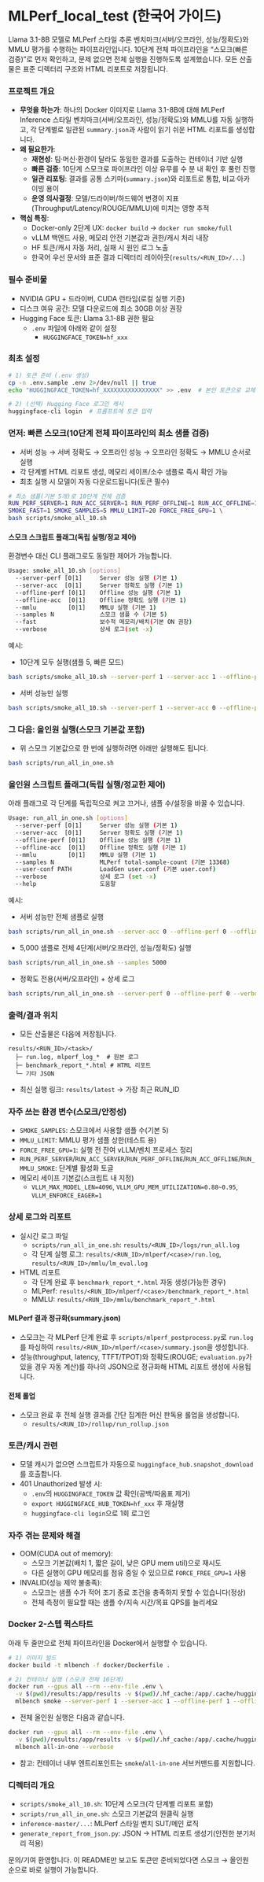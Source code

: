 # MLPerf_local_test (한국어 가이드)

Llama 3.1-8B 모델로 MLPerf 스타일 추론 벤치마크(서버/오프라인, 성능/정확도)와 MMLU 평가를 수행하는 파이프라인입니다. 10단계 전체 파이프라인을 “스모크(빠른 검증)”로 먼저 확인하고, 문제 없으면 전체 실행을 진행하도록 설계했습니다. 모든 산출물은 표준 디렉터리 구조와 HTML 리포트로 저장됩니다.

### 프로젝트 개요
- **무엇을 하는가**: 하나의 Docker 이미지로 Llama 3.1-8B에 대해 MLPerf Inference 스타일 벤치마크(서버/오프라인, 성능/정확도)와 MMLU를 자동 실행하고, 각 단계별로 일관된 `summary.json`과 사람이 읽기 쉬운 HTML 리포트를 생성합니다.
- **왜 필요한가**:
  - **재현성**: 팀·머신·환경이 달라도 동일한 결과를 도출하는 컨테이너 기반 실행
  - **빠른 검증**: 10단계 스모크로 파이프라인 이상 유무를 수 분 내 확인 후 풀런 진행
  - **일관 리포팅**: 결과를 공통 스키마(`summary.json`)와 리포트로 통합, 비교·아카이빙 용이
  - **운영 의사결정**: 모델/드라이버/하드웨어 변경이 지표(Throughput/Latency/ROUGE/MMLU)에 미치는 영향 추적
- **핵심 특징**:
  - Docker-only 2단계 UX: `docker build` → `docker run smoke/full`
  - vLLM 백엔드 사용, 메모리 안전 기본값과 권한/캐시 처리 내장
  - HF 토큰/캐시 자동 처리, 실패 시 원인 로그 노출
  - 한국어 우선 문서와 표준 결과 디렉터리 레이아웃(`results/<RUN_ID>/...`)

### 필수 준비물
- NVIDIA GPU + 드라이버, CUDA 런타임(로컬 실행 기준)
- 디스크 여유 공간: 모델 다운로드에 최소 30GB 이상 권장
- Hugging Face 토큰: Llama 3.1-8B 권한 필요
  - `.env` 파일에 아래와 같이 설정
    - `HUGGINGFACE_TOKEN=hf_xxx`

### 최초 설정
```bash
# 1) 토큰 준비 (.env 생성)
cp -n .env.sample .env 2>/dev/null || true
echo "HUGGINGFACE_TOKEN=hf_XXXXXXXXXXXXXXXX" >> .env  # 본인 토큰으로 교체

# 2) (선택) Hugging Face 로그인 캐시
huggingface-cli login  # 프롬프트에 토큰 입력
```

### 먼저: 빠른 스모크(10단계 전체 파이프라인의 최소 샘플 검증)
- 서버 성능 → 서버 정확도 → 오프라인 성능 → 오프라인 정확도 → MMLU 순서로 실행
- 각 단계별 HTML 리포트 생성, 메모리 세이프/소수 샘플로 즉시 확인 가능
- 최초 실행 시 모델이 자동 다운로드됩니다(토큰 필수)

```bash
# 최소 샘플(기본 5개)로 10단계 전체 검증
RUN_PERF_SERVER=1 RUN_ACC_SERVER=1 RUN_PERF_OFFLINE=1 RUN_ACC_OFFLINE=1 RUN_MMLU_SMOKE=1 \
SMOKE_FAST=1 SMOKE_SAMPLES=5 MMLU_LIMIT=20 FORCE_FREE_GPU=1 \
bash scripts/smoke_all_10.sh
```

#### 스모크 스크립트 플래그(독립 실행/정교 제어)
환경변수 대신 CLI 플래그로도 동일한 제어가 가능합니다.

```bash
Usage: smoke_all_10.sh [options]
  --server-perf [0|1]     Server 성능 실행 (기본 1)
  --server-acc  [0|1]     Server 정확도 실행 (기본 1)
  --offline-perf [0|1]    Offline 성능 실행 (기본 1)
  --offline-acc  [0|1]    Offline 정확도 실행 (기본 1)
  --mmlu         [0|1]    MMLU 실행 (기본 1)
  --samples N             스모크 샘플 수 (기본 5)
  --fast                  보수적 메모리/배치(기본 ON 권장)
  --verbose               상세 로그(set -x)
```

예시:
- 10단계 모두 실행(샘플 5, 빠른 모드)
```bash
bash scripts/smoke_all_10.sh --server-perf 1 --server-acc 1 --offline-perf 1 --offline-acc 1 --mmlu 1 --samples 5 --fast --verbose
```
- 서버 성능만 실행
```bash
bash scripts/smoke_all_10.sh --server-perf 1 --server-acc 0 --offline-perf 0 --offline-acc 0 --mmlu 0 --samples 5 --fast
```

### 그 다음: 올인원 실행(스모크 기본값 포함)
- 위 스모크 기본값으로 한 번에 실행하려면 아래만 실행해도 됩니다.
```bash
bash scripts/run_all_in_one.sh
```

### 올인원 스크립트 플래그(독립 실행/정교한 제어)
아래 플래그로 각 단계를 독립적으로 켜고 끄거나, 샘플 수/설정을 바꿀 수 있습니다.

```bash
Usage: run_all_in_one.sh [options]
  --server-perf [0|1]     Server 성능 실행 (기본 1)
  --server-acc  [0|1]     Server 정확도 실행 (기본 1)
  --offline-perf [0|1]    Offline 성능 실행 (기본 1)
  --offline-acc  [0|1]    Offline 정확도 실행 (기본 1)
  --mmlu         [0|1]    MMLU 실행 (기본 1)
  --samples N             MLPerf total-sample-count (기본 13368)
  --user-conf PATH        LoadGen user.conf (기본 user.conf)
  --verbose               상세 로그 (set -x)
  --help                  도움말
```

예시:
- 서버 성능만 전체 샘플로 실행
```bash
bash scripts/run_all_in_one.sh --server-acc 0 --offline-perf 0 --offline-acc 0 --mmlu 0
```
- 5,000 샘플로 전체 4단계(서버/오프라인, 성능/정확도) 실행
```bash
bash scripts/run_all_in_one.sh --samples 5000
```
- 정확도 전용(서버/오프라인) + 상세 로그
```bash
bash scripts/run_all_in_one.sh --server-perf 0 --offline-perf 0 --verbose
```

### 출력/결과 위치
- 모든 산출물은 다음에 저장됩니다.
```
results/<RUN_ID>/<task>/
  ├─ run.log, mlperf_log_*  # 원본 로그
  ├─ benchmark_report_*.html # HTML 리포트
  └─ 기타 JSON
```
- 최신 실행 링크: `results/latest` → 가장 최근 RUN_ID

### 자주 쓰는 환경 변수(스모크/안정성)
- `SMOKE_SAMPLES`: 스모크에서 사용할 샘플 수(기본 5)
- `MMLU_LIMIT`: MMLU 평가 샘플 상한(테스트 용)
- `FORCE_FREE_GPU=1`: 실행 전 잔여 vLLM/벤치 프로세스 정리
- `RUN_PERF_SERVER`/`RUN_ACC_SERVER`/`RUN_PERF_OFFLINE`/`RUN_ACC_OFFLINE`/`RUN_MMLU_SMOKE`: 단계별 활성화 토글
- 메모리 세이프 기본값(스크립트 내 지정)
  - `VLLM_MAX_MODEL_LEN=4096`, `VLLM_GPU_MEM_UTILIZATION=0.88~0.95`, `VLLM_ENFORCE_EAGER=1`

### 상세 로그와 리포트
- 실시간 로그 파일
  - `scripts/run_all_in_one.sh`: `results/<RUN_ID>/logs/run_all.log`
  - 각 단계 실행 로그: `results/<RUN_ID>/mlperf/<case>/run.log`, `results/<RUN_ID>/mmlu/lm_eval.log`
- HTML 리포트
  - 각 단계 완료 후 `benchmark_report_*.html` 자동 생성(가능한 경우)
  - MLPerf: `results/<RUN_ID>/mlperf/<case>/benchmark_report_*.html`
  - MMLU:   `results/<RUN_ID>/mmlu/benchmark_report_*.html`

#### MLPerf 결과 정규화(summary.json)
- 스모크는 각 MLPerf 단계 완료 후 `scripts/mlperf_postprocess.py`로 `run.log`를 파싱하여
  `results/<RUN_ID>/mlperf/<case>/summary.json`을 생성합니다.
- 성능(throughput, latency, TTFT/TPOT)와 정확도(ROUGE; `evaluation.py`가 있을 경우 자동 계산)를
  하나의 JSON으로 정규화해 HTML 리포트 생성에 사용됩니다.

#### 전체 롤업
- 스모크 완료 후 전체 실행 결과를 간단 집계한 머신 판독용 롤업을 생성합니다.
  - `results/<RUN_ID>/rollup/run_rollup.json`

### 토큰/캐시 관련
- 모델 캐시가 없으면 스크립트가 자동으로 `huggingface_hub.snapshot_download`를 호출합니다.
- 401 Unauthorized 발생 시:
  - `.env`의 `HUGGINGFACE_TOKEN` 값 확인(공백/따옴표 제거)
  - `export HUGGINGFACE_HUB_TOKEN=hf_xxx` 후 재실행
  - `huggingface-cli login`으로 1회 로그인

### 자주 겪는 문제와 해결
- OOM(CUDA out of memory):
  - 스모크 기본값(배치 1, 짧은 길이, 낮은 GPU mem util)으로 재시도
  - 다른 실행이 GPU 메모리를 점유 중일 수 있으므로 `FORCE_FREE_GPU=1` 사용
- INVALID(성능 제약 불충족):
  - 스모크는 샘플 수가 적어 조기 종료 조건을 충족하지 못할 수 있습니다(정상)
  - 전체 측정이 필요할 때는 샘플 수/지속 시간/목표 QPS를 늘리세요

### Docker 2-스텝 퀵스타트
아래 두 줄만으로 전체 파이프라인을 Docker에서 실행할 수 있습니다.

```bash
# 1) 이미지 빌드
docker build -t mlbench -f docker/Dockerfile .

# 2) 컨테이너 실행 (스모크 전체 10단계)
docker run --gpus all --rm --env-file .env \
  -v $(pwd)/results:/app/results -v $(pwd)/.hf_cache:/app/.cache/huggingface \
  mlbench smoke --server-perf 1 --server-acc 1 --offline-perf 1 --offline-acc 1 --mmlu 1 --samples 5 --fast --verbose
```

- 전체 올인원 실행은 다음과 같습니다.
```bash
docker run --gpus all --rm --env-file .env \
  -v $(pwd)/results:/app/results -v $(pwd)/.hf_cache:/app/.cache/huggingface \
  mlbench all-in-one --verbose
```

- 참고: 컨테이너 내부 엔트리포인트는 `smoke`/`all-in-one` 서브커맨드를 지원합니다.

### 디렉터리 개요
- `scripts/smoke_all_10.sh`: 10단계 스모크(각 단계별 리포트 포함)
- `scripts/run_all_in_one.sh`: 스모크 기본값의 원클릭 실행
- `inference-master/...`: MLPerf 스타일 벤치 SUT/메인 로직
- `generate_report_from_json.py`: JSON → HTML 리포트 생성기(안전한 분기처리 적용)

문의/기여 환영합니다. 이 README만 보고도 토큰만 준비되었다면 스모크 → 올인원 순으로 바로 실행이 가능합니다.


